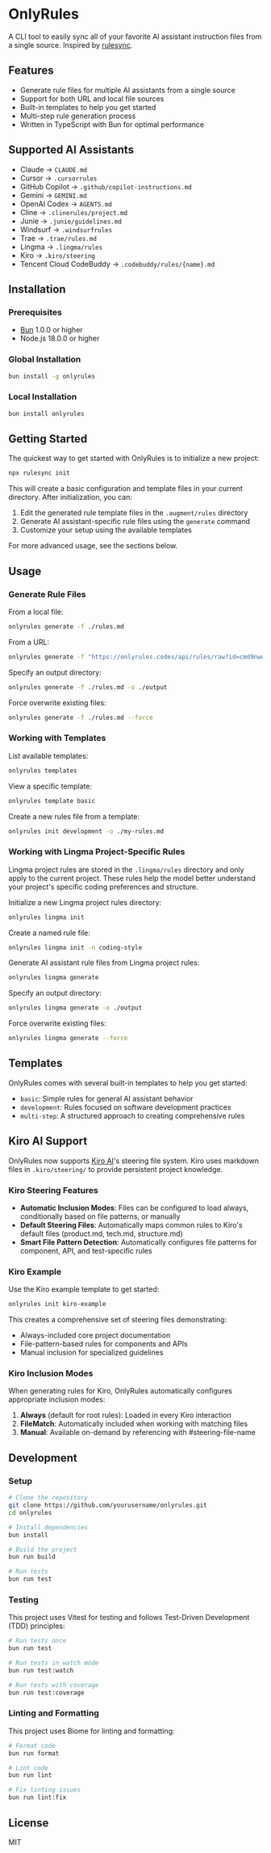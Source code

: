 # OnlyRules

A CLI tool to easily sync all of your favorite AI assistant instruction files from a single source. Inspired by [rulesync](https://github.com/jpcaparas/rulesync).

## Features

- Generate rule files for multiple AI assistants from a single source
- Support for both URL and local file sources
- Built-in templates to help you get started
- Multi-step rule generation process
- Written in TypeScript with Bun for optimal performance

## Supported AI Assistants

- Claude → `CLAUDE.md`
- Cursor → `.cursorrules`
- GitHub Copilot → `.github/copilot-instructions.md`
- Gemini → `GEMINI.md`
- OpenAI Codex → `AGENTS.md`
- Cline → `.clinerules/project.md`
- Junie → `.junie/guidelines.md`
- Windsurf → `.windsurfrules`
- Trae → `.trae/rules.md`
- Lingma → `.lingma/rules`
- Kiro → `.kiro/steering`
- Tencent Cloud CodeBuddy → `.codebuddy/rules/{name}.md`

## Installation

### Prerequisites

- [Bun](https://bun.sh) 1.0.0 or higher
- Node.js 18.0.0 or higher

### Global Installation

```bash
bun install -g onlyrules
```

### Local Installation

```bash
bun install onlyrules
```

## Getting Started

The quickest way to get started with OnlyRules is to initialize a new project:

```bash
npx rulesync init
```

This will create a basic configuration and template files in your current directory. After initialization, you can:

1. Edit the generated rule template files in the `.augment/rules` directory
2. Generate AI assistant-specific rule files using the `generate` command
3. Customize your setup using the available templates

For more advanced usage, see the sections below.

## Usage

### Generate Rule Files

From a local file:

```bash
onlyrules generate -f ./rules.md
```

From a URL:

```bash
onlyrules generate -f "https://onlyrules.codes/api/rules/raw?id=cmd9nww9z0007l5040oegtmb1"
```

Specify an output directory:

```bash
onlyrules generate -f ./rules.md -o ./output
```

Force overwrite existing files:

```bash
onlyrules generate -f ./rules.md --force
```

### Working with Templates

List available templates:

```bash
onlyrules templates
```

View a specific template:

```bash
onlyrules template basic
```

Create a new rules file from a template:

```bash
onlyrules init development -o ./my-rules.md
```

### Working with Lingma Project-Specific Rules

Lingma project rules are stored in the `.lingma/rules` directory and only apply to the current project. These rules help the model better understand your project's specific coding preferences and structure.

Initialize a new Lingma project rules directory:

```bash
onlyrules lingma init
```

Create a named rule file:

```bash
onlyrules lingma init -n coding-style
```

Generate AI assistant rule files from Lingma project rules:

```bash
onlyrules lingma generate
```

Specify an output directory:

```bash
onlyrules lingma generate -o ./output
```

Force overwrite existing files:

```bash
onlyrules lingma generate --force
```

## Templates

OnlyRules comes with several built-in templates to help you get started:

- `basic`: Simple rules for general AI assistant behavior
- `development`: Rules focused on software development practices
- `multi-step`: A structured approach to creating comprehensive rules

## Kiro AI Support

OnlyRules now supports [Kiro AI](https://kiro.dev)'s steering file system. Kiro uses markdown files in `.kiro/steering/` to provide persistent project knowledge.

### Kiro Steering Features

- **Automatic Inclusion Modes**: Files can be configured to load always, conditionally based on file patterns, or manually
- **Default Steering Files**: Automatically maps common rules to Kiro's default files (product.md, tech.md, structure.md)
- **Smart File Pattern Detection**: Automatically configures file patterns for component, API, and test-specific rules

### Kiro Example

Use the Kiro example template to get started:

```bash
onlyrules init kiro-example
```

This creates a comprehensive set of steering files demonstrating:
- Always-included core project documentation
- File-pattern-based rules for components and APIs
- Manual inclusion for specialized guidelines

### Kiro Inclusion Modes

When generating rules for Kiro, OnlyRules automatically configures appropriate inclusion modes:

1. **Always** (default for root rules): Loaded in every Kiro interaction
2. **FileMatch**: Automatically included when working with matching files
3. **Manual**: Available on-demand by referencing with #steering-file-name

## Development

### Setup

```bash
# Clone the repository
git clone https://github.com/yourusername/onlyrules.git
cd onlyrules

# Install dependencies
bun install

# Build the project
bun run build

# Run tests
bun run test
```

### Testing

This project uses Vitest for testing and follows Test-Driven Development (TDD) principles:

```bash
# Run tests once
bun run test

# Run tests in watch mode
bun run test:watch

# Run tests with coverage
bun run test:coverage
```

### Linting and Formatting

This project uses Biome for linting and formatting:

```bash
# Format code
bun run format

# Lint code
bun run lint

# Fix linting issues
bun run lint:fix
```

## License

MIT

